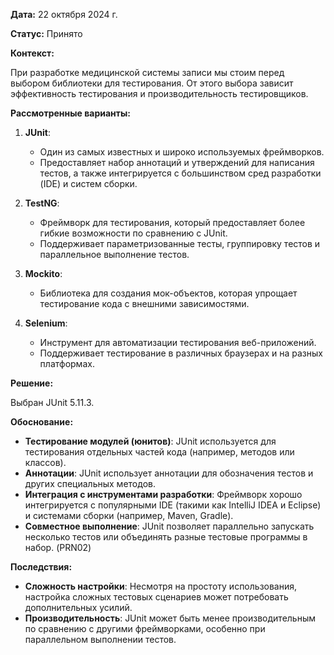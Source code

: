 **Дата:** 22 октября 2024 г.

**Статус:** Принято

**Контекст:**

При разработке медицинской системы записи мы стоим перед выбором библиотеки для тестирования. От этого выбора зависит эффективность тестирования и производительность тестировщиков.

**Рассмотренные варианты:**

1. **JUnit**:
   - Один из самых известных и широко используемых фреймворков.
   - Предоставляет набор аннотаций и утверждений для написания тестов, а также интегрируется с большинством сред разработки (IDE) и систем сборки.

2. **TestNG**:
   - Фреймворк для тестирования, который предоставляет более гибкие возможности по сравнению с JUnit.
   - Поддерживает параметризованные тесты, группировку тестов и параллельное выполнение тестов.

3. **Mockito**:
   - Библиотека для создания мок-объектов, которая упрощает тестирование кода с внешними зависимостями.

4. **Selenium**:
   - Инструмент для автоматизации тестирования веб-приложений.
   - Поддерживает тестирование в различных браузерах и на разных платформах.

**Решение:**

Выбран JUnit 5.11.3.

**Обоснование:**

- **Тестирование модулей (юнитов)**: JUnit используется для тестирования отдельных частей кода (например, методов или классов).
- **Аннотации**: JUnit использует аннотации для обозначения тестов и других специальных методов.
- **Интеграция с инструментами разработки**: Фреймворк хорошо интегрируется с популярными IDE (такими как IntelliJ IDEA и Eclipse) и системами сборки (например, Maven, Gradle).
- **Совместное выполнение**: JUnit позволяет параллельно запускать несколько тестов или объединять разные тестовые программы в набор. (PRN02)

**Последствия:**

- **Сложность настройки**: Несмотря на простоту использования, настройка сложных тестовых сценариев может потребовать дополнительных усилий.
- **Производительность**: JUnit может быть менее производительным по сравнению с другими фреймворками, особенно при параллельном выполнении тестов.

